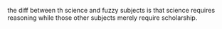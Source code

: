 the diff between th science and fuzzy subjects is that science requires reasoning while those other subjects merely require scholarship.
